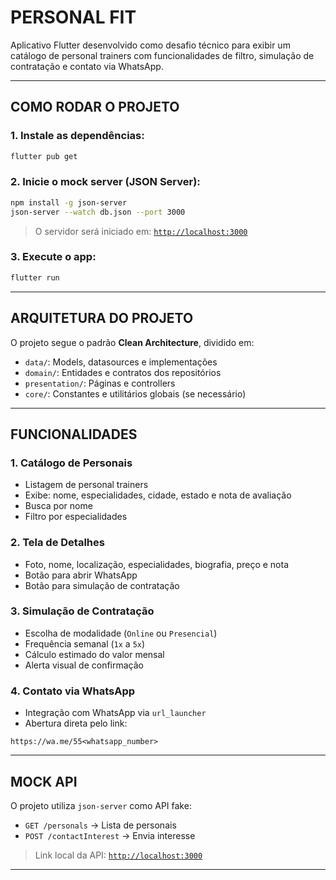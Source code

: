 #  PERSONAL FIT

Aplicativo Flutter desenvolvido como desafio técnico para exibir um catálogo de personal trainers com funcionalidades de filtro, simulação de contratação e contato via WhatsApp.

---

##  COMO RODAR O PROJETO

### 1. Instale as dependências:
```bash
flutter pub get
```

### 2. Inicie o mock server (JSON Server):
```bash
npm install -g json-server
json-server --watch db.json --port 3000
```

> O servidor será iniciado em: [`http://localhost:3000`](http://localhost:3000)

### 3. Execute o app:
```bash
flutter run
```

---

##  ARQUITETURA DO PROJETO

O projeto segue o padrão **Clean Architecture**, dividido em:

- `data/`: Models, datasources e implementações
- `domain/`: Entidades e contratos dos repositórios
- `presentation/`: Páginas e controllers
- `core/`: Constantes e utilitários globais (se necessário)

---

##  FUNCIONALIDADES

### 1.  Catálogo de Personais
- Listagem de personal trainers
- Exibe: nome, especialidades, cidade, estado e nota de avaliação
-  Busca por nome
-  Filtro por especialidades

### 2.  Tela de Detalhes
- Foto, nome, localização, especialidades, biografia, preço e nota
- Botão para abrir WhatsApp
- Botão para simulação de contratação

### 3.  Simulação de Contratação
- Escolha de modalidade (`Online` ou `Presencial`)
- Frequência semanal (`1x` a `5x`)
- Cálculo estimado do valor mensal
- Alerta visual de confirmação

### 4.  Contato via WhatsApp
- Integração com WhatsApp via `url_launcher`
- Abertura direta pelo link:
```text
https://wa.me/55<whatsapp_number>
```

---

## MOCK API

O projeto utiliza `json-server` como API fake:

- `GET /personals` → Lista de personais
- `POST /contactInterest` → Envia interesse

> Link local da API: [`http://localhost:3000`](http://localhost:3000)

---


